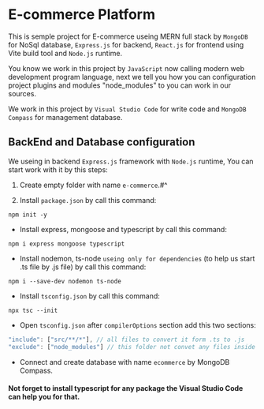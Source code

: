 # E-commerce Platform 

This is semple project for E-commerce useing MERN full stack by `MongoDB` for NoSql database, `Express.js` for backend, `React.js` for frontend using Vite build tool and `Node.js` runtime.

You know we work in this project by `JavaScript` now calling modern web development program language, next we tell you how you can configuration project plugins and modules "node_modules" to you can work in our sources.

We work in this project by `Visual Studio Code` for write code and `MongoDB Compass` for management database.

## BackEnd and Database configuration

We useing in backend `Express.js` framework with `Node.js` runtime, You can start work with it by this steps: 

1. Create empty folder with name `e-commerce`.#^

2. Install `package.json` by call this command:

```
npm init -y
```

- Install express, mongoose and typescript by call this command:

```
npm i express mongoose typescript
```

- Install nodemon, ts-node `useing only for dependencies` (to help us start .ts file by .js file) by call this command:

```
npm i --save-dev nodemon ts-node
```

- Install `tsconfig.json` by call this command:

```
npx tsc --init
```

- Open `tsconfig.json` after `compilerOptions` section add this two sections:

```js
"include": ["src/**/*"], // all files to convert it form .ts to .js
"exclude": ["node_modules"] // this folder not convet any files inside it.
```

- Connect and create database with name `ecommerce` by MongoDB Compass.

#### Not forget to install typescript for any package the Visual Studio Code can help you for that.
